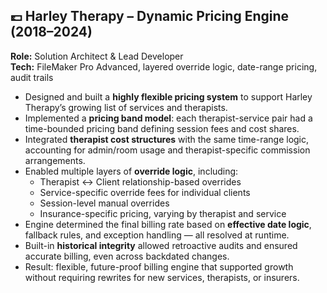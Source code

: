 ## 💷 Harley Therapy – Dynamic Pricing Engine (2018–2024)

**Role:** Solution Architect & Lead Developer  
**Tech:** FileMaker Pro Advanced, layered override logic, date-range pricing, audit trails

- Designed and built a **highly flexible pricing system** to support Harley Therapy’s growing list of services and therapists.
- Implemented a **pricing band model**: each therapist-service pair had a time-bounded pricing band defining session fees and cost shares.
- Integrated **therapist cost structures** with the same time-range logic, accounting for admin/room usage and therapist-specific commission arrangements.
- Enabled multiple layers of **override logic**, including:
  - Therapist ↔ Client relationship-based overrides
  - Service-specific override fees for individual clients
  - Session-level manual overrides
  - Insurance-specific pricing, varying by therapist and service
- Engine determined the final billing rate based on **effective date logic**, fallback rules, and exception handling — all resolved at runtime.
- Built-in **historical integrity** allowed retroactive audits and ensured accurate billing, even across backdated changes.
- Result: flexible, future-proof billing engine that supported growth without requiring rewrites for new services, therapists, or insurers.